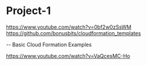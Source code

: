 # Project-1

https://www.youtube.com/watch?v=0bf2w0zSsWM
https://github.com/bonusbits/cloudformation_templates


-- Basic Cloud Formation Examples

https://www.youtube.com/watch?v=VaQcesMC-Ho
